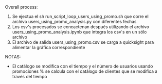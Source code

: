 Overall process:

1. Se ejectua el sh run_script_loop_users_using_promo.sh que corre el archivo users_using_promo_analysis.py con diferentes fechas
2. Los csv's procesados se concactenan después utilizando el archivo users_using_promo_analysis.ipynb que integra los csv's en un sólo archivo
3. El archivo de salida users_using_promo.csv se carga a quicksight para alimentar la gráfica correspondiente


NOTAS:
* El catálogo se modifica con el tiempo y el número de usuarios usando promociones % se calcula con el catálogo de clientes que se modifica a través del tiempo